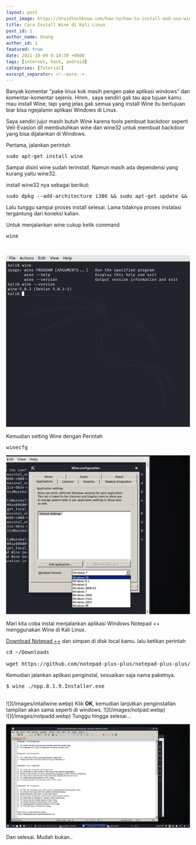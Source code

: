 ```yaml
---
layout: post
post_image: https://droidtechknow.com/how-to/how-to-install-and-use-wine-to-run-windows-applications-on-linux/images/how-to-install-and-use-wine-to-run-windows-applications-on-linux.jpg
title: Cara Install Wine di Kali Linux
post_id: 1
author_name: Unang
author_id: 1
featured: true
date: 2021-10-09 8:14:30 +0600
tags: [internet, hack, android]
categories: [Tutorial]
excerpt_separator: <!--more-->
---
```


Banyak komentar "pake linux kok masih pengen pake aplikasi windows" dan<!--more--> komentar-komentar sejenis. Hmm.. saya sendiri gak tau apa tujuan kamu mau install Wine, tapi yang jelas gak semua yang install Wine itu bertujuan biar bisa ngejalanin aplikasi Windows di Linux.

Saya sendiri jujur masih butuh Wine karena tools pembuat backdoor seperti Veil-Evasion dll membutuhkan wine dan wine32 untuk membuat backdoor yang bisa dijalankan di Windows.

Pertama, jalankan perintah
<pre>
sudo apt-get install wine
</pre>

Sampai disini wine sudah terinstall. Namun masih ada dependensi yang kurang yaitu wine32.

install wine32 nya sebagai berikut:

<pre>sudo dpkg --add-architecture i386 && sudo apt-get update && sudo apt-get install wine32</pre>

Lalu tunggu sampai proses install selesai. Lama tidaknya proses instalasi tergantung dari koneksi kalian.

Untuk menjalankan wine cukup ketik command

<pre>wine</pre>
<br/>

![wine](/images/wine.webp)

Kemudian setting Wine dengan Perintah 
<pre>winecfg</pre>
![wine](/images/setwine.webp)

Mari kita coba instal menjalankan aplikasi Windows Notepad ++ menggunakan Wine di Kali Linux.

[Download Notepad ++](https://github.com/notepad-plus-plus/notepad-plus-plus/releases/) dan simpan di disk local kamu.
lalu ketikan perintah 
<pre>cd ~/Downloads<br/>
wget https://github.com/notepad-plus-plus/notepad-plus-plus/releases/download/v8.1.9/npp.8.1.9.Installer.exe</pre>
Kemudian jalankan aplikasi penginstal, sesuaikan saja nama paketnya.
<pre>$ wine ./npp.8.1.9.Installer.exe</pre>
<br/>
![](/images/intallwine.webp)
Klik <b>OK</b>, kemudian lanjutkan penginstallan tampilan akan sama seperti di windows.
![](/images/notpad.webp)
<br/> 
![](/images/notpadd.webp)
Tunggu hingga selesai...

![](/images/notepad++.webp)

Dan selesai. Mudah bukan..
